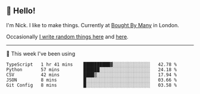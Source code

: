 ## 👋 Hello! 

I'm Nick. I like to make things. Currently at [Bought By Many](https://boughtbymany.com) in London.

Occasionally [I write random things here](https://nicksnell.com) and [here](https://twitter.com/nicksnell).

-------

🚀 This week I've been using

<!--START_SECTION:waka-->
```text
TypeScript   1 hr 41 mins    ██████████▓░░░░░░░░░░░░░░   42.78 % 
Python       57 mins         ██████░░░░░░░░░░░░░░░░░░░   24.18 % 
CSV          42 mins         ████▒░░░░░░░░░░░░░░░░░░░░   17.94 % 
JSON         8 mins          █░░░░░░░░░░░░░░░░░░░░░░░░   03.66 % 
Git Config   8 mins          █░░░░░░░░░░░░░░░░░░░░░░░░   03.58 % 
```
<!--END_SECTION:waka-->
